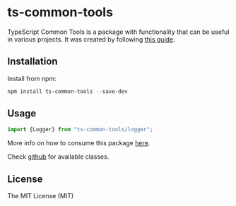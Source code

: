 # ts-common-tools

TypeScript Common Tools is a package with functionality that can be useful in various projects.
It was created by following [this guide](https://itnext.io/step-by-step-building-and-publishing-an-npm-typescript-package-44fe7164964c).

## Installation

Install from npm:

```powershell
npm install ts-common-tools --save-dev
```

## Usage

```ts
import {Logger} from "ts-common-tools/logger";
```

More info on how to consume this package [here](https://github.com/microsoft/TypeScript/issues/8305#issuecomment-254017287). 

Check [github](https://github.com/Engineer2B/ts-common-tools/tree/master/src) for available classes.

## License

The MIT License (MIT)
